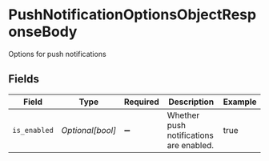 # PushNotificationOptionsObjectResponseBody

Options for push notifications


## Fields

| Field                                   | Type                                    | Required                                | Description                             | Example                                 |
| --------------------------------------- | --------------------------------------- | --------------------------------------- | --------------------------------------- | --------------------------------------- |
| `is_enabled`                            | *Optional[bool]*                        | :heavy_minus_sign:                      | Whether push notifications are enabled. | true                                    |